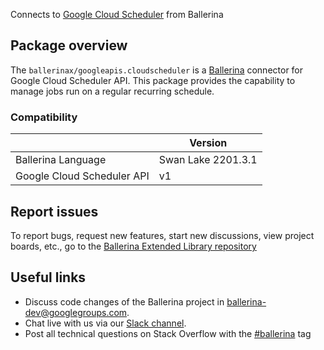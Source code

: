 Connects to [Google Cloud Scheduler](https://cloud.google.com/scheduler/docs/reference/rest) from Ballerina

## Package overview
The `ballerinax/googleapis.cloudscheduler` is a [Ballerina](https://ballerina.io/) connector for Google Cloud Scheduler API.
This package provides the capability to manage jobs run on a regular recurring schedule.

### Compatibility
|                            | Version         |
|----------------------------|-----------------|
| Ballerina Language         | Swan Lake 2201.3.1| 
| Google Cloud Scheduler API | v1              |

## Report issues
To report bugs, request new features, start new discussions, view project boards, etc., go to the [Ballerina Extended Library repository](https://github.com/ballerina-platform/ballerina-extended-library)

## Useful links
- Discuss code changes of the Ballerina project in [ballerina-dev@googlegroups.com](mailto:ballerina-dev@googlegroups.com).
- Chat live with us via our [Slack channel](https://ballerina.io/community/slack/).
- Post all technical questions on Stack Overflow with the [#ballerina](https://stackoverflow.com/questions/tagged/ballerina) tag
